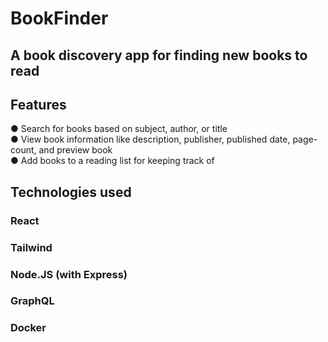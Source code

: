 # BookFinder
 
 ## A book discovery app for finding new books to read
 
 ## Features
  ● Search for books based on subject, author, or title<br />
  ● View book information like description, publisher, published date, page-count, and preview book <br />
  ● Add books to a reading list for keeping track of <br />
 
 ## Technologies used 
 ### React
 ### Tailwind
 ### Node.JS (with Express)
 ### GraphQL
 ### Docker
